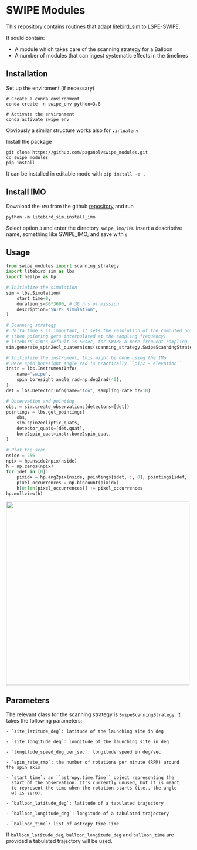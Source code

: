 # SWIPE Modules

This repository contains routines that adapt [litebird_sim](https://pypi.org/project/litebird-sim/) to LSPE-SWIPE.

It sould contain:
* A module which takes care of the scanning strategy for a Balloon
* A number of modules that can ingest systematic effects in the timelines 


## Installation

Set up the enviroment (if necessary)
```
# Create a conda environment
conda create -n swipe_env python=3.8

# Activate the environment
conda activate swipe_env
```
Obviously a similar structure works also for ``virtualenv``


Install the package
```
git clone https://github.com/paganol/swipe_modules.git
cd swipe_modules
pip install .
```
It can be installed in editable mode with ``pip install -e .``


## Install IMO

Download the ``IMO`` from the github [repository](https://github.com/paganol/swipe_imo/) and run
```
python -m litebird_sim.install_imo
```
Select option ``3`` and enter the directory ``swipe_imo/IMO`` insert a descriptive name, something like SWIPE_IMO, and save with ``s``

## Usage

```python
from swipe_modules import scanning_strategy
import litebird_sim as lbs
import healpy as hp

# Initialize the simulation
sim = lbs.Simulation(
    start_time=0,
    duration_s=36*3600, # 36 hrs of mission
    description="SWIPE simulation",
)

# Scanning strategy 
# delta_time_s is important, it sets the resolution of the computed pointing
# (then pointing gets interpolated at the sampling frequency)
# litebird_sim's default is 60sec, for SWIPE a more frequent sampling, 1sec is reasonably good
sim.generate_spin2ecl_quaternions(scanning_strategy.SwipeScanningStrategy(),delta_time_s=1)

# Initialize the instrument, this might be done using the IMo
# Here spin_boresight_angle_rad is practically ``pi/2 - elevation``
instr = lbs.InstrumentInfo(
    name="swipe",
    spin_boresight_angle_rad=np.deg2rad(40),
)
det = lbs.DetectorInfo(name="foo", sampling_rate_hz=10)

# Observation and pointing
obs, = sim.create_observations(detectors=[det])
pointings = lbs.get_pointings(
    obs,
    sim.spin2ecliptic_quats,
    detector_quats=[det.quat],
    bore2spin_quat=instr.bore2spin_quat,
)

# Plot the scan
nside = 256
npix = hp.nside2npix(nside)
h = np.zeros(npix)
for idet in [0]:
    pixidx = hp.ang2pix(nside, pointings[idet, :, 0], pointings[idet, :, 1])
    pixel_occurrences = np.bincount(pixidx)
    h[0:len(pixel_occurrences)] += pixel_occurrences
hp.mollview(h)
```
<img src="https://user-images.githubusercontent.com/5398538/146160724-a04d6117-e39b-4690-a247-9a7bfdeb6ba5.png" width="500">


## Parameters

The relevant class for the scanning strategy is ``SwipeScanningStrategy``.
It takes the following parameters:

    - `site_latitude_deg`: latitude of the launching site in deg

    - `site_longitude_deg`: longitude of the launching site in deg

    - `longitude_speed_deg_per_sec`: longitude speed in deg/sec

    - `spin_rate_rmp`: the number of rotations per minute (RPM) around
    the spin axis

    - `start_time`: an ``astropy.time.Time`` object representing the
      start of the observation. It's currently unused, but it is meant
      to represent the time when the rotation starts (i.e., the angle
      ωt is zero).

    - `balloon_latitude_deg`: latitude of a tabulated trajectory

    - `balloon_longitude_deg`: longitude of a tabulated trajectory

    - `balloon_time`: list of astropy.time.Time

If ``balloon_latitude_deg``, ``balloon_longitude_deg`` and ``balloon_time`` are provided
a tabulated trajectory will be used.
